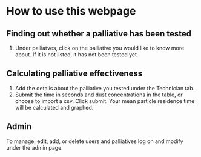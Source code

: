 # How to use this webpage

## Finding out whether a palliative has been tested
1. Under palliatves, click on the palliative you would like to know more about. If it is not listed, it has not been tested yet.

## Calculating palliative effectiveness
1. Add the details about the palliative you tested under the Technician tab.
2. Submit the time in seconds and dust concentrations in the table, or choose to import a csv. Click submit. Your mean particle residence time will be calculated and graphed.

## Admin
To manage, edit, add, or delete users and palliatives log on and modify under the admin page.